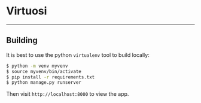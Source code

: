 # Virtuosi
---------------

## Building

It is best to use the python `virtualenv` tool to build locally:

```sh
$ python -m venv myvenv
$ source myvenv/bin/activate
$ pip install -r requirements.txt
$ python manage.py runserver
```

Then visit `http://localhost:8000` to view the app.